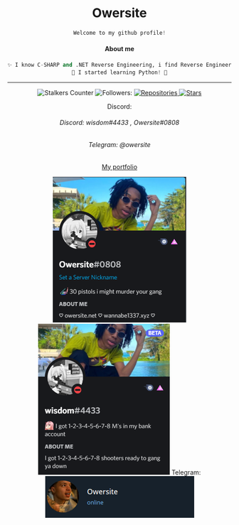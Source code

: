 
<h1 align="center"> Owersite </h1>

<div align="center">
 
```python
Welcome to my github profile!

```

</div>



<div align="center">
  
#### About me

</h1>

```python
✨ I know C-SHARP and .NET Reverse Engineering, i find Reverse Engineering magical. ✨
🌴 I started learning Python! 🌴
```


***









![Stalkers Counter](https://badges.pufler.dev/visits/Owersite/Owersite?style=for-the-badge&color=red&logo=elixir&logoColor=red&label=Stalkers+Counter)
![Followers:](https://img.shields.io/github/followers/owersite?style=for-the-badge&color=red&logo=elixir&logoColor=red)
<a href="https://github.com/owersite?tab=repositories">
      <img src="https://badges.pufler.dev/repos/owersite?style=for-the-badge&logo=elixir&logoColor=red&color=red&cacheSeconds=3600" alt="Repositories"/>
    </a>
    <a href="https://github.com/owersite">
      <img src="https://img.shields.io/github/stars/owersite?color=red&logo=elixir&logoColor=red&style=for-the-badge&cacheSeconds=3600" alt="Stars"/>
    </a>



Discord:
###### Discord: wisdom#4433 , Owersite#0808
###### Telegram: @owersite

 <a href="https://owersite.net/">My portfolio </a>

![Account 1](discord1.png)
![account 2](wisdom.png)
Telegram:
![account 3](telegram.png)
